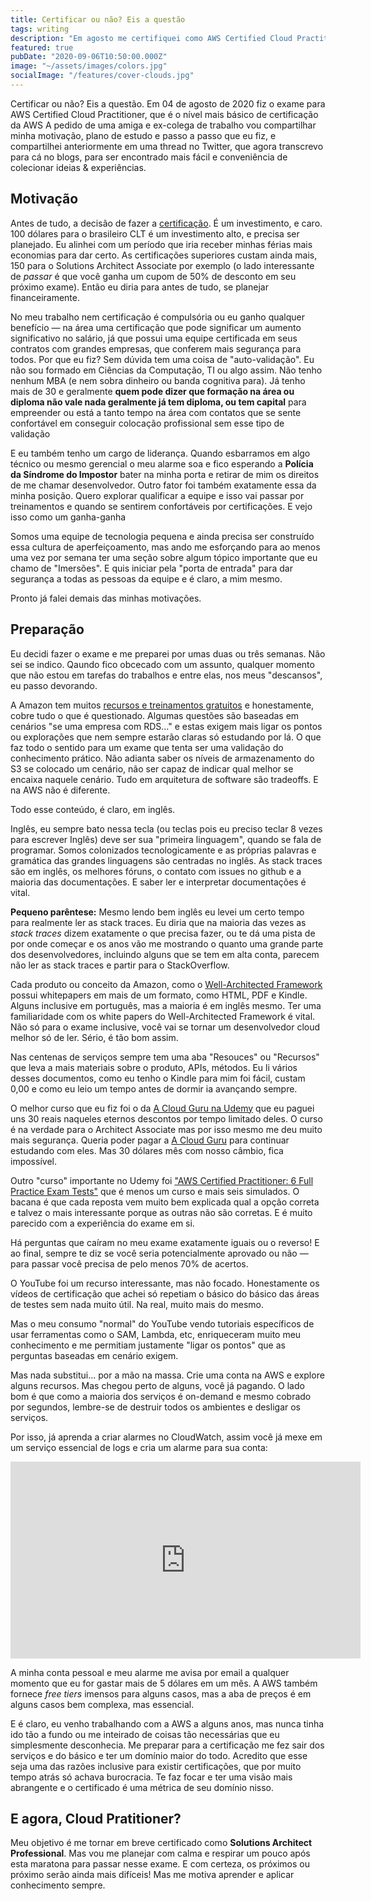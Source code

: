 ```yaml
---
title: Certificar ou não? Eis a questão
tags: writing
description: "Em agosto me certifiquei como AWS Certified Cloud Practitioner e compartilho aqui minhas impressões e motivações"
featured: true
pubDate: "2020-09-06T10:50:00.000Z"
image: "~/assets/images/colors.jpg"
socialImage: "/features/cover-clouds.jpg"
---
```


<p class="lead">Certificar ou não? Eis a questão. Em 04 de agosto de 2020 fiz o exame para AWS Certified Cloud Practitioner, que é o nível mais básico de certificação da AWS A pedido de uma amiga e ex-colega de trabalho vou compartilhar minha motivação, plano de estudo e passo a passo que eu fiz, e compartilhei anteriormente em uma thread no Twitter, que agora transcrevo para cá no blogs, para ser encontrado mais fácil e conveniência de colecionar ideias & experiências.</p>

## Motivação

Antes de tudo, a decisão de fazer a [certificação](https://aws.amazon.com/pt/certification/). É um investimento, e caro. 100 dólares para o brasileiro CLT é um investimento alto, e precisa ser planejado. Eu alinhei com um período que iria receber minhas férias mais economias para dar certo. As certificações superiores custam ainda mais, 150 para o Solutions Architect Associate por exemplo (o lado interessante de _passar_ é que você ganha um cupom de 50% de desconto em seu próximo exame). Então eu diria para antes de tudo, se planejar financeiramente.

No meu trabalho nem certificação é compulsória ou eu ganho qualquer benefício — na área uma certificação que pode significar um aumento significativo no salário, já que possui uma equipe certificada em seus contratos com grandes empresas, que conferem mais segurança para todos. Por que eu fiz? Sem dúvida tem uma coisa de "auto-validação". Eu não sou formado em Ciências da Computação, TI ou algo assim. Não tenho nenhum MBA (e nem sobra dinheiro ou banda cognitiva para). Já tenho mais de 30 e geralmente **quem pode dizer que formação na área ou diploma não vale nada geralmente já tem diploma, ou tem capital** para empreender ou está a tanto tempo na área com contatos que se sente confortável em conseguir colocação profissional sem esse tipo de validação

E eu também tenho um cargo de liderança. Quando esbarramos em algo técnico ou mesmo gerencial o meu alarme soa e fico esperando a **Polícia da Síndrome do Impostor** bater na minha porta e retirar de mim os direitos de me chamar desenvolvedor. Outro fator foi também exatamente essa da minha posição. Quero explorar qualificar a equipe e isso vai passar por treinamentos e quando se sentirem confortáveis por certificações. E vejo isso como um ganha-ganha

Somos uma equipe de tecnologia pequena e ainda precisa ser construído essa cultura de aperfeiçoamento, mas ando me esforçando para ao menos uma vez por semana ter uma seção sobre algum tópico importante que eu chamo de "Imersões". E quis iniciar pela "porta de entrada" para dar segurança a todas as pessoas da equipe e é claro, a mim mesmo.

Pronto já falei demais das minhas motivações.

## Preparação

Eu decidi fazer o exame e me preparei por umas duas ou três semanas. Não sei se indico. Qaundo fico obcecado com um assunto, qualquer momento que não estou em tarefas do trabalhos e entre elas, nos meus "descansos", eu passo devorando.

A Amazon tem muitos [recursos e treinamentos gratuitos](https://t.co/aGwMPwHFTp?amp=1) e honestamente, cobre tudo o que é questionado. Algumas questões são baseadas em cenários "se uma empresa com RDS..." e estas exigem mais ligar os pontos ou explorações que nem sempre estarão claras só estudando por lá. O que faz todo o sentido para um exame que tenta ser uma validação do conhecimento prático. Não adianta saber os níveis de armazenamento do S3 se colocado um cenário, não ser capaz de indicar qual melhor se encaixa naquele cenário. Tudo em arquitetura de software são tradeoffs. E na AWS não é diferente.

Todo esse conteúdo, é claro, em inglês.

Inglês, eu sempre bato nessa tecla (ou teclas pois eu preciso teclar 8 vezes para escrever Inglês) deve ser sua "primeira linguagem", quando se fala de programar. Somos colonizados tecnologicamente e as próprias palavras e gramática das grandes linguagens são centradas no inglês. As stack traces são em inglês, os melhores fóruns, o contato com issues no github e a maioria das documentações. E saber ler e interpretar documentações é vital.

**Pequeno parêntese:** Mesmo lendo bem inglês eu levei um certo tempo para realmente ler as stack traces. Eu diria que na maioria das vezes as _stack traces_ dizem exatamente o que precisa fazer, ou te dá uma pista de por onde começar e os anos vão me mostrando o quanto uma grande parte dos desenvolvedores, incluindo alguns que se tem em alta conta, parecem não ler as stack traces e partir para o StackOverflow.

Cada produto ou conceito da Amazon, como o [Well-Architected Framework](https://aws.amazon.com/pt/architecture/well-architected/?wa-lens-whitepapers.sort-by=item.additionalFields.sortDate&wa-lens-whitepapers.sort-order=desc) possui whitepapers em mais de um formato, como HTML, PDF e Kindle. Alguns inclusive em português, mas a maioria é em inglês mesmo. Ter uma familiaridade com os white papers do Well-Architected Framework é vital. Não só para o exame inclusive, você vai se tornar um desenvolvedor cloud melhor só de ler. Sério, é tão bom assim.

Nas centenas de serviços sempre tem uma aba "Resouces" ou "Recursos" que leva a mais materiais sobre o produto, APIs, métodos. Eu li vários desses documentos, como eu tenho o Kindle para mim foi fácil, custam 0,00 e como eu leio um tempo antes de dormir ia avançando sempre. 

O melhor curso que eu fiz foi o da [A Cloud Guru na Udemy](https://udemy.com/share/101WaCB0cTcF8=/) que eu paguei uns 30 reais naqueles eternos descontos por tempo limitado deles. O curso é na verdade para o Architect Associate mas por isso mesmo me deu muito mais segurança. Queria poder pagar a 
[A Cloud Guru](https://acloudguru.com/) para continuar estudando com eles. Mas 30 dólares mês com nosso câmbio, fica impossível.

Outro "curso" importante no Udemy foi ["AWS Certified Practitioner: 6 Full Practice Exam Tests"](https://udemy.com/share/1013maB0cTcF8=/) que é menos um curso e mais seis simulados. O bacana é que cada reposta vem muito bem explicada qual a opção correta e talvez o mais interessante porque as outras não são corretas. E é muito parecido com a experiência do exame em si.

Há perguntas que caíram no meu exame exatamente iguais ou o reverso! E ao final, sempre te diz se você seria potencialmente aprovado ou não — para passar você precisa de pelo menos 70% de acertos.

O YouTube foi um recurso interessante, mas não focado. Honestamente os vídeos de certificação que achei só repetiam o básico do básico das áreas de testes sem nada muito útil. Na real, muito mais do mesmo.

Mas o meu consumo "normal" do YouTube vendo tutoriais específicos de usar ferramentas como o SAM, Lambda, etc, enriqueceram muito meu conhecimento e me permitiam justamente "ligar os pontos"  que as perguntas baseadas em cenário exigem. 

Mas nada substitui... por a mão na massa. Crie uma conta na AWS e explore alguns recursos. Mas chegou perto de alguns, você já pagando. O lado bom é que como a maioria dos serviços é on-demand e mesmo cobrado por segundos, lembre-se de destruir todos os ambientes e desligar os serviços.

Por isso, já aprenda a criar alarmes no CloudWatch, assim você já mexe em um serviço essencial de logs e cria um alarme para sua conta:

<iframe width="560" height="315" src="https://www.youtube.com/embed/ORazuFghKFI" frameborder="0" allow="accelerometer; autoplay; encrypted-media; gyroscope; picture-in-picture" allowfullscreen></iframe>

A minha conta pessoal e meu alarme me avisa por email a qualquer momento que eu for gastar mais de 5 dólares em um mês. A AWS também fornece *free tiers* imensos para alguns casos, mas a aba de preços é em alguns casos bem complexa, mas essencial.

E é claro, eu venho trabalhando com a AWS a alguns anos, mas nunca tinha ido tão a fundo ou me inteirado de coisas tão necessárias que eu simplesmente desconhecia. Me preparar para a certificação me fez sair dos serviços e do básico e ter um domínio maior do todo. Acredito que esse seja uma das razões inclusive para existir certificações, que por muito tempo atrás só achava burocracia. Te faz focar e ter uma visão mais abrangente e o certificado é uma métrica de seu domínio nisso.

## E agora, Cloud Pratitioner?

Meu objetivo é me tornar em breve certificado como **Solutions Architect Professional**. Mas vou me planejar com calma e respirar um pouco após esta maratona para passar nesse exame. E com certeza, os próximos ou próximo serão ainda mais difíceis! Mas me motiva aprender e aplicar conhecimento sempre.